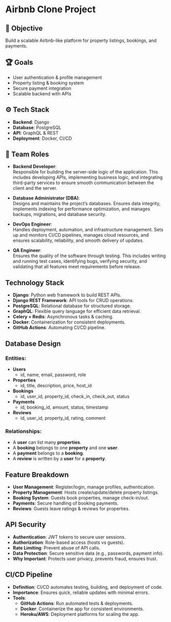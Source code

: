 # Airbnb Clone Project  

## 🚀 Objective  
Build a scalable Airbnb-like platform for property listings, bookings, and payments.  

## 🏆 Goals  
- User authentication & profile management  
- Property listing & booking system  
- Secure payment integration  
- Scalable backend with APIs  

## ⚙️ Tech Stack  
- **Backend**: Django  
- **Database**: PostgreSQL  
- **API**: GraphQL & REST  
- **Deployment**: Docker, CI/CD  


## 👥 Team Roles  

- **Backend Developer**:  
  Responsible for building the server-side logic of the application. This includes developing APIs, implementing business logic, and integrating third-party services to ensure smooth communication between the client and the server.

- **Database Administrator (DBA)**:  
  Designs and maintains the project’s databases. Ensures data integrity, implements indexing for performance optimization, and manages backups, migrations, and database security.

- **DevOps Engineer**:  
  Handles deployment, automation, and infrastructure management. Sets up and monitors CI/CD pipelines, manages cloud resources, and ensures scalability, reliability, and smooth delivery of updates.

- **QA Engineer**:  
  Ensures the quality of the software through testing. This includes writing and running test cases, identifying bugs, verifying security, and validating that all features meet requirements before release.


## Technology Stack
- **Django**: Python web framework to build REST APIs.
- **Django REST Framework**: API tools for CRUD operations.
- **PostgreSQL**: Relational database for structured storage.
- **GraphQL**: Flexible query language for efficient data retrieval.
- **Celery + Redis**: Asynchronous tasks & caching.
- **Docker**: Containerization for consistent deployments.
- **GitHub Actions**: Automating CI/CD pipeline.


## Database Design
### Entities:
- **Users**
  - id, name, email, password, role
- **Properties**
  - id, title, description, price, host_id
- **Bookings**
  - id, user_id, property_id, check_in, check_out, status
- **Payments**
  - id, booking_id, amount, status, timestamp
- **Reviews**
  - id, user_id, property_id, rating, comment

### Relationships:
- A **user** can list many **properties**.
- A **booking** belongs to one **property** and one **user**.
- A **payment** belongs to a **booking**.
- A **review** is written by a **user** for a **property**.

## Feature Breakdown
- **User Management**: Register/login, manage profiles, authentication.
- **Property Management**: Hosts create/update/delete property listings.
- **Booking System**: Guests book properties, manage check-in/out.
- **Payments**: Secure handling of booking payments.
- **Reviews**: Guests leave ratings & reviews for properties.

## API Security
- **Authentication**: JWT tokens to secure user sessions.
- **Authorization**: Role-based access (hosts vs guests).
- **Rate Limiting**: Prevent abuse of API calls.
- **Data Protection**: Secure sensitive data (e.g., passwords, payment info).
- **Why Important**: Protects user privacy, prevents fraud, ensures trust.

## CI/CD Pipeline
- **Definition**: CI/CD automates testing, building, and deployment of code.
- **Importance**: Ensures quick, reliable updates with minimal errors.
- **Tools**:
  - **GitHub Actions**: Run automated tests & deployments.
  - **Docker**: Containerize the app for consistent environments.
  - **Heroku/AWS**: Deployment platforms for scaling the app.



